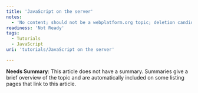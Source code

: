 ```yaml
---
title: 'JavaScript on the server'
notes:
  - 'No content; should not be a webplatform.org topic; deletion candidate'
readiness: 'Not Ready'
tags:
  - Tutorials
  - JavaScript
uri: 'tutorials/JavaScript on the server'

---
```

**Needs Summary**: This article does not have a summary. Summaries give a brief overview of the topic and are automatically included on some listing pages that link to this article.

